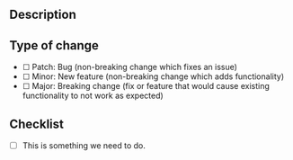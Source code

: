 ## Description

<!--
Please include a summary of what you want to achieve in this pull request.

If this fixes an existing issue, please include the issue number.
-->

## Type of change

<!--
Remember to indicate the affected package(s), as well as the type of change for each package.
-->

- [ ] <!--Package Name--> Patch: Bug (non-breaking change which fixes an issue)
- [ ] <!--Package Name--> Minor: New feature (non-breaking change which adds functionality)
- [ ] <!--Package Name--> Major: Breaking change (fix or feature that would cause existing functionality to not work as expected)

## Checklist

- [ ] This is something we need to do.
